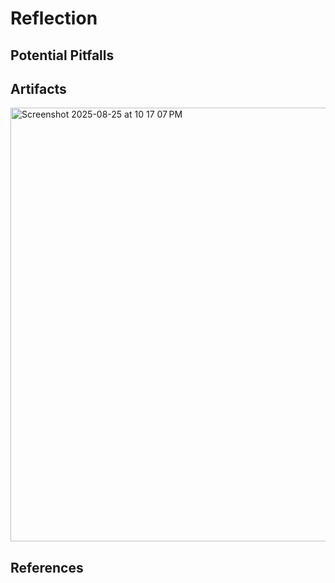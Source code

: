 # Reflection

## Potential Pitfalls

## Artifacts

<img width="1125" height="694" alt="Screenshot 2025-08-25 at 10 17 07 PM" src="https://github.com/user-attachments/assets/9227cabb-e125-43e1-94a3-1e60dbe3c2d6" />

## References
